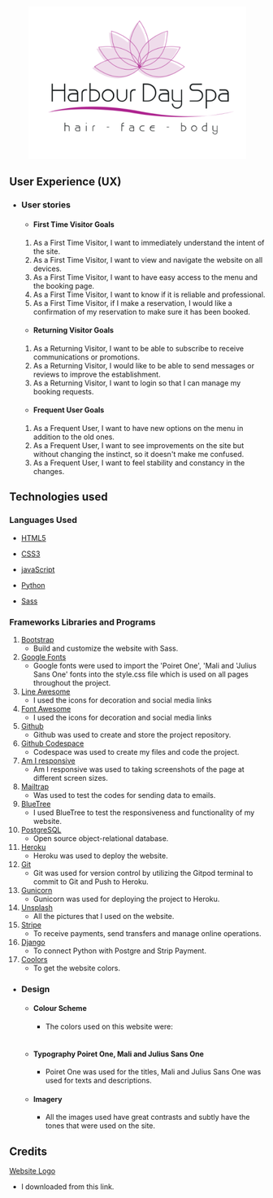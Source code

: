 <p align="center"><img src="relaxspa/static/Pictures/Logo.png" height="300px" width="auto"></p>

## User Experience (UX)

-   ### User stories

    -   #### First Time Visitor Goals
    1. As a First Time Visitor, I want to immediately understand the intent of the site.
    2. As a First Time Visitor, I want to view and navigate the website on all devices.
    3. As a First Time Visitor, I want to have easy access to the menu and the booking page.
    4. As a First Time Visitor, I want to know if it is reliable and professional.
    5. As a First Time Visitor, if I make a reservation, I would like a confirmation of my reservation to make sure it has been booked.

    -   #### Returning Visitor Goals
    1. As a Returning Visitor, I want to be able to subscribe to receive communications or promotions.
    2. As a Returning Visitor, I would like to be able to send messages or reviews to improve the establishment.
    3. As a Returning Visitor, I want to login so that I can manage my booking requests.

    -   #### Frequent User Goals
    1. As a Frequent User, I want to have new options on the menu in addition to the old ones.
    2. As a Frequent User, I want to see improvements on the site but without changing the instinct, so it doesn't make me confused.
    3. As a Frequent User, I want to feel stability and constancy in the changes.

## Technologies used

### Languages Used

- [HTML5](https://en.wikipedia.org/wiki/HTML5)

- [CSS3](https://en.wikipedia.org/wiki/CSS)

- [javaScript](https://en.wikipedia.org/wiki/JavaScript)

- [Python](https://en.wikipedia.org/wiki/Python_(programming_language))

- [Sass](https://sass-lang.com/)

### Frameworks Libraries and Programs

1. [Bootstrap](https://getbootstrap.com/)
    - Build and customize the website with Sass.
1. [Google Fonts](https://fonts.google.com/)
    - Google fonts were used to import the 'Poiret One', 'Mali and 'Julius Sans One' fonts into the style.css file which is used on all pages throughout the project.
1. [Line Awesome](https://icons8.com/line-awesome)
    - I used the icons for decoration and social media links
1. [Font Awesome](https://fontawesome.com/)
    - I used the icons for decoration and social media links
1. [Github](https://github.com/)
    - Github was used to create and store the project repository.
1. [Github Codespace](https://github.com/)
    - Codespace was used to create my files and code the project.
1. [Am I responsive](http://ami.responsivedesign.is/)
    - Am I responsive was used to taking screenshots of the page at different screen sizes.
1. [Mailtrap](https://mailtrap.io/)
    - Was used to test the codes for sending data to emails.
1. [BlueTree](https://bluetree.ai/screenfly/)
    - I used BlueTree to test the responsiveness and functionality of my website.
1. [PostgreSQL](https://www.postgresql.org/)
    - Open source object-relational database.
1. [Heroku](https://signup.heroku.com/)
    - Heroku was used to deploy the website.
1. [Git](https://git-scm.com/)
    - Git was used for version control by utilizing the Gitpod terminal to commit to Git and Push to Heroku. 
1. [Gunicorn](https://gunicorn.org/)
    - Gunicorn was used for deploying the project to Heroku.
1. [Unsplash](https://unsplash.com/)
    - All the pictures that I used on the website.
1. [Stripe](https://stripe.com/)
    - To receive payments, send transfers and manage online operations.
1. [Django](https://flask.palletsprojects.com/en/2.1.x/)
    - To connect Python with Postgre and Strip Payment.
1. [Coolors](https://coolors.co/)
    - To get the website colors.

-   ### Design
    -   #### Colour Scheme
        -   The colors used on this website were:
        <img src="">

    -   #### Typography Poiret One, Mali and Julius Sans One
        -   Poiret One was used for the titles, Mali and Julius Sans One was used for texts and descriptions.

    -   #### Imagery
        -   All the images used have great contrasts and subtly have the tones that were used on the site.

## Credits

[Website Logo](https://www.pngwing.com/en/free-png-tlyre/download?width=1000)
+ I downloaded from this link.

